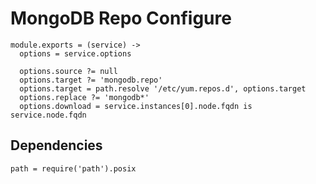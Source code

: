 
# MongoDB Repo Configure

    module.exports = (service) ->
      options = service.options

      options.source ?= null
      options.target ?= 'mongodb.repo'
      options.target = path.resolve '/etc/yum.repos.d', options.target
      options.replace ?= 'mongodb*'
      options.download = service.instances[0].node.fqdn is service.node.fqdn

## Dependencies

    path = require('path').posix
